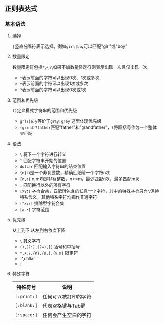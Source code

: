 ## 正则表达式

### 基本语法

1. 选择

   `|`竖直分隔符表示选择，例如`girl|boy`可以匹配"girl"或"boy"

2. 数量限定

    数量限定符包括`*`,`+`,`?`,如果不加数量限定符则表示出现一次且仅出现一次

   - `*`表示前面的字符可以出现0次、1次或多次
   - `+`表示前面的字符可以出现1次或多次
   - `?`表示前面的字符可以出现0次或1次

3. 范围和优先级

   `()`定义模式字符串的范围和优先级

   - `gr(a|e)y`等价于`gray|grey` 这里体现优先级
   - `(grand)?father`匹配"father"和"grandfather"，`?`将圆括号作为一个整体来匹配

4.  语法
    - `\` 将下一个字符进行转义
    - `^` 匹配字符串开始的位置
    - `dollar` 匹配输入字符串的结束位置
    - `{n}` n是一个非负整数，精确匹陪前一个字符n次
    - `{n,m}` n,m均是非负整数，n<=m，最少匹配n次，最多匹配m次
    - `.` 匹配换行以外的所有字符
    - `[xyz]` 字符合集，匹配所包含的任意一个字符，其中的特殊字符只有`\`保持特殊含义，其他特殊字符均视作普通字符
    - `[^xyz]` 排除型字符合集
    - `[a-z]` 字符范围

5. 优先级

     从上到下 从左到右依次下降

   - `\`  转义字符
   - `(),(?:),(?=),[]` 括号和中括号
   - `*,+,?,{n},{n,},{n,m}` 限定符
   - `^,dollar``
   - `|`
   
6. 特殊字符

     | 特殊符号    | 说明                 |
     | ----------- | -------------------- |
     | `[:print:]` | 任何可以被打印的字符 |
     | `[:blank:]` | 代表空格键与Tab键    |
     | `[:space:]` | 任何会产生空白的字符 |

     